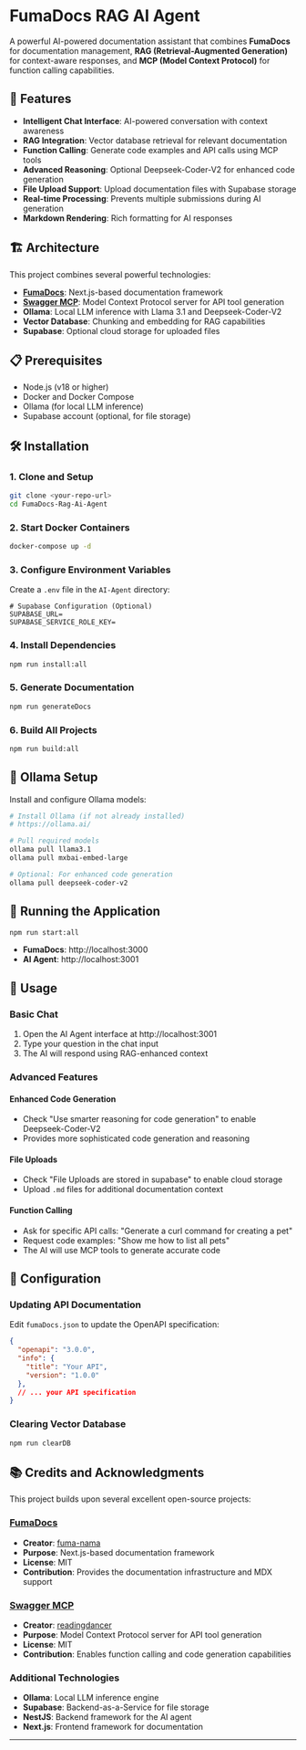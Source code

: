 # FumaDocs RAG AI Agent

A powerful AI-powered documentation assistant that combines **FumaDocs** for documentation management, **RAG (Retrieval-Augmented Generation)** for context-aware responses, and **MCP (Model Context Protocol)** for function calling capabilities.

## 🚀 Features

- **Intelligent Chat Interface**: AI-powered conversation with context awareness
- **RAG Integration**: Vector database retrieval for relevant documentation
- **Function Calling**: Generate code examples and API calls using MCP tools
- **Advanced Reasoning**: Optional Deepseek-Coder-V2 for enhanced code generation
- **File Upload Support**: Upload documentation files with Supabase storage
- **Real-time Processing**: Prevents multiple submissions during AI generation
- **Markdown Rendering**: Rich formatting for AI responses

## 🏗️ Architecture

This project combines several powerful technologies:

- **[FumaDocs](https://github.com/fuma-nama/fumadocs)**: Next.js-based documentation framework
- **[Swagger MCP](https://github.com/readingdancer/swagger-mcp)**: Model Context Protocol server for API tool generation
- **Ollama**: Local LLM inference with Llama 3.1 and Deepseek-Coder-V2
- **Vector Database**: Chunking and embedding for RAG capabilities
- **Supabase**: Optional cloud storage for uploaded files

## 📋 Prerequisites

- Node.js (v18 or higher)
- Docker and Docker Compose
- Ollama (for local LLM inference)
- Supabase account (optional, for file storage)

## 🛠️ Installation

### 1. Clone and Setup

```bash
git clone <your-repo-url>
cd FumaDocs-Rag-Ai-Agent
```

### 2. Start Docker Containers

```bash
docker-compose up -d
```

### 3. Configure Environment Variables

Create a `.env` file in the `AI-Agent` directory:

```env
# Supabase Configuration (Optional)
SUPABASE_URL=
SUPABASE_SERVICE_ROLE_KEY=
```

### 4. Install Dependencies

```bash
npm run install:all
```

### 5. Generate Documentation

```bash
npm run generateDocs
```

### 6. Build All Projects

```bash
npm run build:all
```

## 🤖 Ollama Setup

Install and configure Ollama models:

```bash
# Install Ollama (if not already installed)
# https://ollama.ai/

# Pull required models
ollama pull llama3.1
ollama pull mxbai-embed-large

# Optional: For enhanced code generation
ollama pull deepseek-coder-v2
```

## 🚀 Running the Application

```bash
npm run start:all
```

- **FumaDocs**: http://localhost:3000
- **AI Agent**: http://localhost:3001

## 🎯 Usage

### Basic Chat
1. Open the AI Agent interface at http://localhost:3001
2. Type your question in the chat input
3. The AI will respond using RAG-enhanced context

### Advanced Features

#### Enhanced Code Generation
- Check "Use smarter reasoning for code generation" to enable Deepseek-Coder-V2
- Provides more sophisticated code generation and reasoning

#### File Uploads
- Check "File Uploads are stored in supabase" to enable cloud storage
- Upload `.md` files for additional documentation context

#### Function Calling
- Ask for specific API calls: "Generate a curl command for creating a pet"
- Request code examples: "Show me how to list all pets"
- The AI will use MCP tools to generate accurate code

## 🔧 Configuration

### Updating API Documentation
Edit `fumaDocs.json` to update the OpenAPI specification:

```json
{
  "openapi": "3.0.0",
  "info": {
    "title": "Your API",
    "version": "1.0.0"
  },
  // ... your API specification
}
```

### Clearing Vector Database
```bash
npm run clearDB
```

## 📚 Credits and Acknowledgments

This project builds upon several excellent open-source projects:

### [FumaDocs](https://github.com/fuma-nama/fumadocs)
- **Creator**: [fuma-nama](https://github.com/fuma-nama)
- **Purpose**: Next.js-based documentation framework
- **License**: MIT
- **Contribution**: Provides the documentation infrastructure and MDX support

### [Swagger MCP](https://github.com/readingdancer/swagger-mcp)
- **Creator**: [readingdancer](https://github.com/readingdancer)
- **Purpose**: Model Context Protocol server for API tool generation
- **License**: MIT
- **Contribution**: Enables function calling and code generation capabilities

### Additional Technologies
- **Ollama**: Local LLM inference engine
- **Supabase**: Backend-as-a-Service for file storage
- **NestJS**: Backend framework for the AI agent
- **Next.js**: Frontend framework for documentation





---



